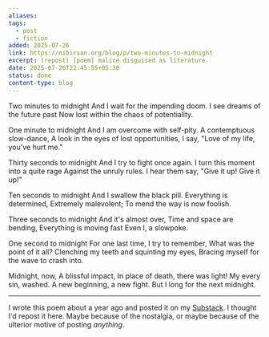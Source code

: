 ```yaml
---
aliases: 
tags:
  - post
  - fiction
added: 2025-07-26
link: https://nibirsan.org/blog/p/two-minutes-to-midnight
excerpt: (repost) [poem] malice disguised as literature.
date: 2025-07-26T22:45:55+05:30
status: done
content-type: blog
---
```

Two minutes to midnight
And I wait for the impending doom.
I see dreams of the future past
Now lost within the
chaos of potentiality.

One minute to midnight
And I am overcome with self-pity.
A contemptuous slow-dance,
A look in the eyes of lost opportunities,
I say, "Love of my life, you've hurt me."

Thirty seconds to midnight
And I try to fight once again.
I turn this moment into a quite rage
Against the unruly rules.
I hear them say, "Give it up! Give it up!"

Ten seconds to midnight
And I swallow the black pill.
Everything is determined,
Extremely malevolent;
To mend the way is now foolish.

Three seconds to midnight
And it's almost over,
Time and space are bending, 
Everything is moving fast
Even I, a slowpoke.

One second to midnight
For one last time, I try to remember,
What was the point of it all?
Clenching my teeth and squinting my eyes,
Bracing myself for the wave to crash into.

Midnight, now,
A blissful impact,
In place of death, there was light!
My every sin, washed.
A new beginning, a new fight.
But I long for the next midnight.

---

I wrote this poem about a year ago and posted it on my [Substack](https://visionoflife.substack.com/p/two-minutes-to-midnight). I thought I'd repost it here. Maybe because of the nostalgia, or maybe because of the ulterior motive of posting *anything*.